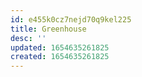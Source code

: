 ```yaml
---
id: e455k0cz7nejd70q9kel225
title: Greenhouse
desc: ''
updated: 1654635261825
created: 1654635261825
---
```



